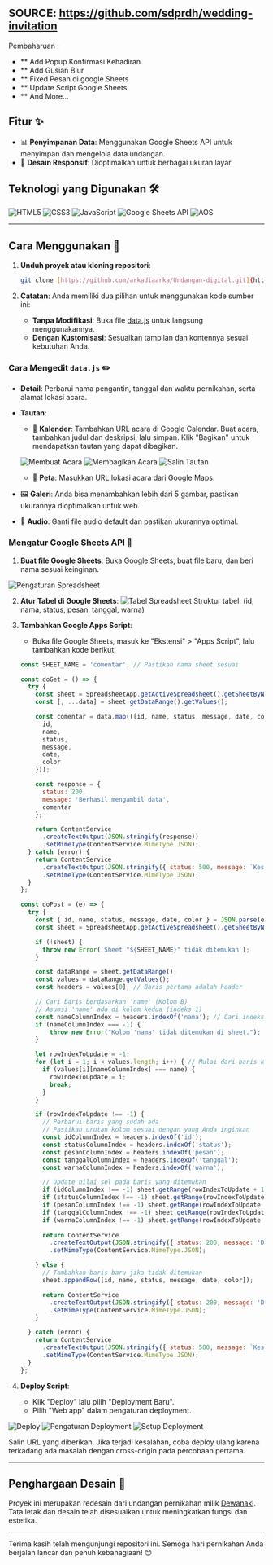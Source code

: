 ## SOURCE: https://github.com/sdprdh/wedding-invitation 

Pembaharuan :
- ** Add Popup Konfirmasi Kehadiran
- ** Add Gusian Blur
- ** Fixed Pesan di google Sheets
- ** Update Script Google Sheets
- ** And More...

## Fitur ✨
- 📊 **Penyimpanan Data**: Menggunakan Google Sheets API untuk menyimpan dan mengelola data undangan.
- 📱 **Desain Responsif**: Dioptimalkan untuk berbagai ukuran layar.

## Teknologi yang Digunakan 🛠️

![HTML5](https://img.shields.io/badge/HTML5-E34F26?style=flat&logo=html5&logoColor=white)
![CSS3](https://img.shields.io/badge/CSS3-1572B6?style=flat&logo=css3&logoColor=white)
![JavaScript](https://img.shields.io/badge/JavaScript-F7DF1E?style=flat&logo=javascript&logoColor=black)
![Google Sheets API](https://img.shields.io/badge/Google%20Sheets%20API-34A853?style=flat&logo=googlesheets&logoColor=white)
![AOS](https://img.shields.io/badge/AOS-Animate%20On%20Scroll-38B2AC?style=flat)

---

## Cara Menggunakan 🚀

1. **Unduh proyek atau kloning repositori**:
    ```bash
    git clone [https://github.com/arkadiaarka/Undangan-digital.git](https://github.com/arkadiaarka/Undangan-digital.git)
    ```

2. **Catatan**: Anda memiliki dua pilihan untuk menggunakan kode sumber ini:
    - **Tanpa Modifikasi**: Buka file [data.js](https://github.com/arkadiaarka/Undangan-digital/blob/main/src/assets/data/data.js) untuk langsung menggunakannya.
    - **Dengan Kustomisasi**: Sesuaikan tampilan dan kontennya sesuai kebutuhan Anda.

### Cara Mengedit `data.js` ✏️

- **Detail**: Perbarui nama pengantin, tanggal dan waktu pernikahan, serta alamat lokasi acara.
- **Tautan**:
    - 📅 **Kalender**: Tambahkan URL acara di Google Calendar. Buat acara, tambahkan judul dan deskripsi, lalu simpan. Klik "Bagikan" untuk mendapatkan tautan yang dapat dibagikan.

    ![Membuat Acara](src/assets/images/readme1.png)
    ![Membagikan Acara](src/assets/images/readme2.png)
    ![Salin Tautan](src/assets/images/readme3.png)

    - 📍 **Peta**: Masukkan URL lokasi acara dari Google Maps.
- 🖼️ **Galeri**: Anda bisa menambahkan lebih dari 5 gambar, pastikan ukurannya dioptimalkan untuk web.
- 🎵 **Audio**: Ganti file audio default dan pastikan ukurannya optimal.

### Mengatur Google Sheets API 📜

1. **Buat file Google Sheets**: Buka Google Sheets, buat file baru, dan beri nama sesuai keinginan.

![Pengaturan Spreadsheet](src/assets/images/readme4.png)

2. **Atur Tabel di Google Sheets**:
    ![Tabel Spreadsheet](src/assets/images/readme5.png)
    Struktur tabel: (id, nama, status, pesan, tanggal, warna)

3. **Tambahkan Google Apps Script**:
    - Buka file Google Sheets, masuk ke "Ekstensi" > "Apps Script", lalu tambahkan kode berikut:

    ```javascript
    const SHEET_NAME = 'comentar'; // Pastikan nama sheet sesuai

    const doGet = () => {
      try {
        const sheet = SpreadsheetApp.getActiveSpreadsheet().getSheetByName(SHEET_NAME);
        const [, ...data] = sheet.getDataRange().getValues();

        const comentar = data.map(([id, name, status, message, date, color]) => ({
          id,
          name,
          status,
          message,
          date,
          color
        }));

        const response = {
          status: 200,
          message: 'Berhasil mengambil data',
          comentar
        };

        return ContentService
          .createTextOutput(JSON.stringify(response))
          .setMimeType(ContentService.MimeType.JSON);
      } catch (error) {
        return ContentService
          .createTextOutput(JSON.stringify({ status: 500, message: `Kesalahan: ${error.message}` })) // Menggunakan error.message
          .setMimeType(ContentService.MimeType.JSON);
      }
    };

    const doPost = (e) => {
      try {
        const { id, name, status, message, date, color } = JSON.parse(e.postData.contents);
        const sheet = SpreadsheetApp.getActiveSpreadsheet().getSheetByName(SHEET_NAME);

        if (!sheet) {
          throw new Error(`Sheet "${SHEET_NAME}" tidak ditemukan`);
        }

        const dataRange = sheet.getDataRange();
        const values = dataRange.getValues();
        const headers = values[0]; // Baris pertama adalah header

        // Cari baris berdasarkan 'name' (Kolom B)
        // Asumsi 'name' ada di kolom kedua (indeks 1)
        const nameColumnIndex = headers.indexOf('nama'); // Cari indeks kolom 'nama'
        if (nameColumnIndex === -1) {
            throw new Error("Kolom 'nama' tidak ditemukan di sheet.");
        }

        let rowIndexToUpdate = -1;
        for (let i = 1; i < values.length; i++) { // Mulai dari baris kedua (indeks 1) untuk data
          if (values[i][nameColumnIndex] === name) {
            rowIndexToUpdate = i;
            break;
          }
        }

        if (rowIndexToUpdate !== -1) {
          // Perbarui baris yang sudah ada
          // Pastikan urutan kolom sesuai dengan yang Anda inginkan
          const idColumnIndex = headers.indexOf('id');
          const statusColumnIndex = headers.indexOf('status');
          const pesanColumnIndex = headers.indexOf('pesan');
          const tanggalColumnIndex = headers.indexOf('tanggal');
          const warnaColumnIndex = headers.indexOf('warna');

          // Update nilai sel pada baris yang ditemukan
          if (idColumnIndex !== -1) sheet.getRange(rowIndexToUpdate + 1, idColumnIndex + 1).setValue(id);
          if (statusColumnIndex !== -1) sheet.getRange(rowIndexToUpdate + 1, statusColumnIndex + 1).setValue(status);
          if (pesanColumnIndex !== -1) sheet.getRange(rowIndexToUpdate + 1, pesanColumnIndex + 1).setValue(message);
          if (tanggalColumnIndex !== -1) sheet.getRange(rowIndexToUpdate + 1, tanggalColumnIndex + 1).setValue(date);
          if (warnaColumnIndex !== -1) sheet.getRange(rowIndexToUpdate + 1, warnaColumnIndex + 1).setValue(color);
          
          return ContentService
            .createTextOutput(JSON.stringify({ status: 200, message: 'Data berhasil diperbarui' }))
            .setMimeType(ContentService.MimeType.JSON);

        } else {
          // Tambahkan baris baru jika tidak ditemukan
          sheet.appendRow([id, name, status, message, date, color]);

          return ContentService
            .createTextOutput(JSON.stringify({ status: 200, message: 'Data berhasil ditambahkan' }))
            .setMimeType(ContentService.MimeType.JSON);
        }

      } catch (error) {
        return ContentService
          .createTextOutput(JSON.stringify({ status: 500, message: `Kesalahan: ${error.message}` }))
          .setMimeType(ContentService.MimeType.JSON);
      }
    };
    ```

4. **Deploy Script**:
    - Klik "Deploy" lalu pilih "Deployment Baru".
    - Pilih "Web app" dalam pengaturan deployment.

![Deploy](src/assets/images/readme8.png)
![Pengaturan Deployment](src/assets/images/readme7.png)
![Setup Deployment](src/assets/images/readme6.png)

Salin URL yang diberikan. Jika terjadi kesalahan, coba deploy ulang karena terkadang ada masalah dengan cross-origin pada percobaan pertama.

---

## Penghargaan Desain 🎨

Proyek ini merupakan redesain dari undangan pernikahan milik [Dewanakl](https://github.com/dewanakl). Tata letak dan desain telah disesuaikan untuk meningkatkan fungsi dan estetika.

---

Terima kasih telah mengunjungi repositori ini. Semoga hari pernikahan Anda berjalan lancar dan penuh kebahagiaan! 😊
